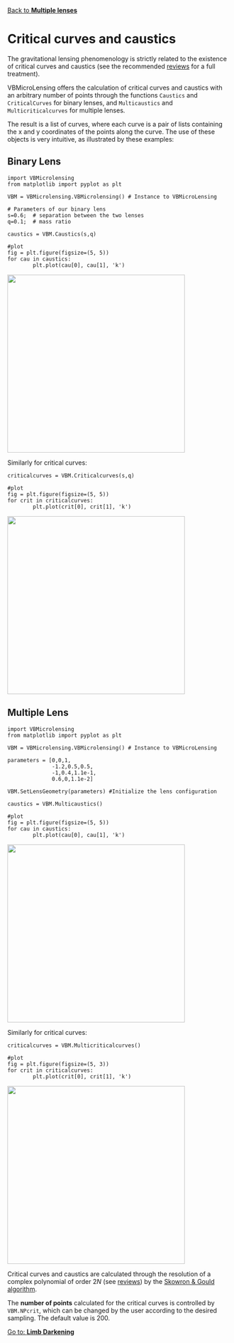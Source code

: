 [Back to **Multiple lenses**](MultipleLenses.md)

# Critical curves and caustics

The gravitational lensing phenomenology is strictly related to the existence of critical curves and caustics (see the recommended [reviews](reviews.md) for a full treatment).

VBMicroLensing offers the calculation of critical curves and caustics with an arbitrary number of points through the functions ```Caustics``` and ```CriticalCurves``` for binary lenses, and `Multicaustics` and `Multicriticalcurves` for multiple lenses.

The result is a list of curves, where each curve is a pair of lists containing the x and y coordinates of the points along the curve. The use of these objects is very intuitive, as illustrated by these examples:

## Binary Lens

```
import VBMicrolensing
from matplotlib import pyplot as plt

VBM = VBMicrolensing.VBMicrolensing() # Instance to VBMicroLensing

# Parameters of our binary lens
s=0.6;  # separation between the two lenses
q=0.1;  # mass ratio

caustics = VBM.Caustics(s,q)

#plot
fig = plt.figure(figsize=(5, 5))
for cau in caustics:
        plt.plot(cau[0], cau[1], 'k')
```
<img src="Caustics_binary.png" width = 400>

Similarly for critical curves:

```
criticalcurves = VBM.Criticalcurves(s,q)

#plot
fig = plt.figure(figsize=(5, 5))
for crit in criticalcurves:
        plt.plot(crit[0], crit[1], 'k')
```

<img src="Criticalcurves_binary.png" width = 400>

## Multiple Lens

```
import VBMicrolensing
from matplotlib import pyplot as plt

VBM = VBMicrolensing.VBMicrolensing() # Instance to VBMicroLensing

parameters = [0,0,1,
              -1.2,0.5,0.5,
              -1,0.4,1.1e-1,
              0.6,0,1.1e-2]

VBM.SetLensGeometry(parameters) #Initialize the lens configuration

caustics = VBM.Multicaustics()

#plot
fig = plt.figure(figsize=(5, 5))
for cau in caustics:
        plt.plot(cau[0], cau[1], 'k')
```
<img src="Caustics_multi.png" width = 400>

Similarly for critical curves:

```
criticalcurves = VBM.Multicriticalcurves()

#plot
fig = plt.figure(figsize=(5, 3))
for crit in criticalcurves:
        plt.plot(crit[0], crit[1], 'k')
```

<img src="Criticalcurves_multi.png" width = 400>


Critical curves and caustics are calculated through the resolution of a complex polynomial of order $2N$ (see [reviews](reviews.md)) by the [Skowron & Gould algorithm](http://www.astrouw.edu.pl/~jskowron/cmplx_roots_sg/). 

The **number of points** calculated for the critical curves is controlled by ```VBM.NPcrit```, which can be changed by the user according to the desired sampling. The default value is 200.

[Go to: **Limb Darkening**](LimbDarkening.md)
